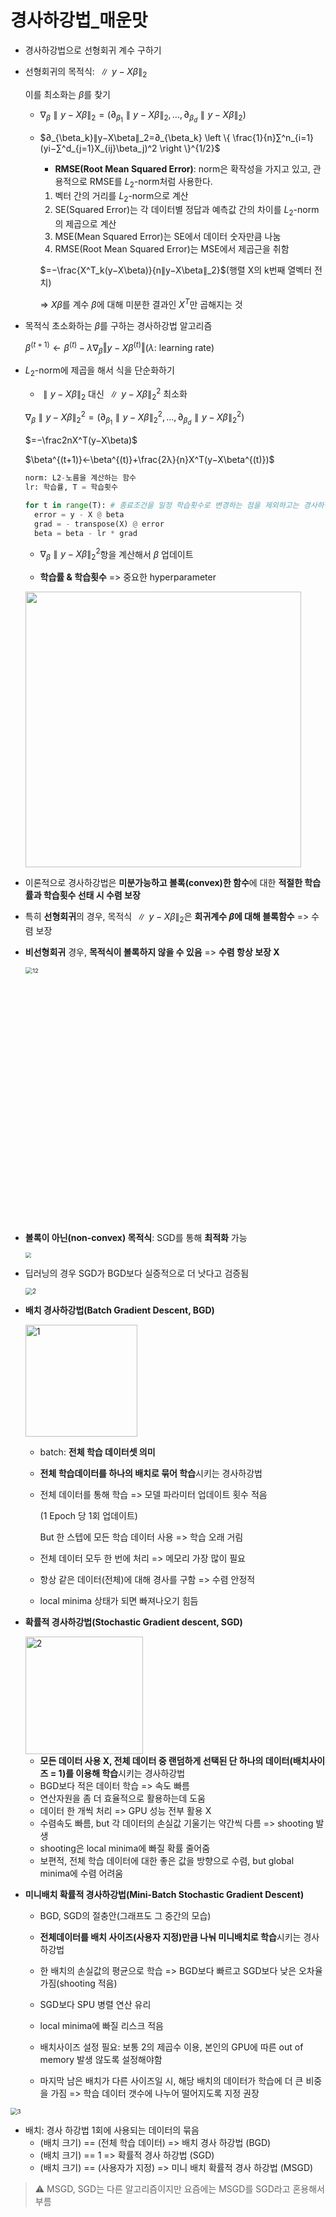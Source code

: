 # 경사하강법_매운맛

- 경사하강법으로 선형회귀 계수 구하기

- 선형회귀의 목적식: $∥y-Xβ∥_2$​​

  이를 최소화는 $\beta$를 찾기

  - $∇_β∥y−Xβ∥_2=(∂_{β_1}∥y−Xβ∥_2,…,∂_{β_d}∥y−Xβ∥_2)$​​​

  - $∂_{\beta_k}∥y−X\beta∥_2=∂_{\beta_k} \left \{ \frac{1}{n}∑^n_{i=1}(yi−∑^d_{j=1}X_{ij}\beta_j)^2 \right \}^{1/2}$​​

    - **RMSE(Root Mean Squared Error)**: norm은 확작성을 가지고 있고, 관용적으로 RMSE를 $L_2$​-norm처럼 사용한다.

    1. 벡터 간의 거리를 $L_2$-norm으로 계산
    2. SE(Squared Error)는 각 데이터별 정답과 예측값 간의 차이를 $L_2$-norm의 제곱으로 계산
    3. MSE(Mean Squared Error)는 SE에서 데이터 숫자만큼 나눔
    4. RMSE(Root Mean Squared Error)는 MSE에서 제곱근을 취함

    $=−\frac{X^T_k(y−X\beta)}{n∥y−X\beta∥_2}$​ (행렬 X의 k번째 열벡터 전치)

    => $X\beta$를 계수 $\beta$에 대해 미분한 결과인 $X^T$만 곱해지는 것

- 목적식 초소화하는 $\beta$를 구하는 경사하강법 알고리즘

  $β^{(t+1)}←β^{(t)}−λ∇_β‖y−Xβ^{(t)}‖$​​​​​​ ($λ$: learning rate)

- $L_2$-norm에 제곱을 해서 식을 단순화하기

  - $∥y−Xβ∥_2$ 대신 $∥y−Xβ∥^2_2$ 최소화

  $∇_{\beta}∥y−Xβ∥^2_2=(∂_{β_1}∥y−Xβ∥^2_2,…,∂_{β_d}∥y−Xβ∥^2_2)$​

  $=−\frac2nX^T(y−X\beta)$​

  $\beta^{(t+1)}←\beta^{(t)}+\frac{2λ}{n}X^T(y−X\beta^{(t)})$​​​​​

  ```python
  norm: L2-노름을 계산하는 함수
  lr: 학습률, T = 학습횟수
  
  for t in range(T): # 종료조건을 일정 학습횟수로 변경하는 점을 제외하고는 경사하강법 알고리즘과 같다
    error = y - X @ beta
    grad = - transpose(X) @ error
    beta = beta - lr * grad
  ```

  - $∇_{\beta}∥y−Xβ∥^2_2$항을 계산해서 $\beta$ 업데이트

  - **학습률 & 학습횟수** => 중요한 hyperparameter

  <img width="441" src="https://user-images.githubusercontent.com/60209937/128120493-d45a64a8-9c97-4c63-9a54-fdac2ac40b04.png" style="zoom:100%;" >

- 이론적으로 경사하강법은 **미분가능하고 볼록(convex)한 함수**에 대한 **적절한 학습률과 학습횟수 선태 시 수렴 보장**

- 특히 **선형회귀**의 경우, 목적식 $∥y−Xβ∥_2$​​은 **회귀계수 $\beta$​에 대해 블록함수** => 수렴 보장

- **비선형회귀** 경우, **목적식이 볼록하지 않을 수 있음** => **수렴 항상 보장 X**

  <img width="610" alt="12" src="https://user-images.githubusercontent.com/60209937/128120761-31872048-fb50-4790-84f1-b13d84e34457.png" style="zoom: 67%;" >

- **볼록이 아닌(non-convex) 목적식**: SGD를 통해 **최적화** 가능

  <img src="https://user-images.githubusercontent.com/60209937/128122699-37ee9b0b-a21a-479b-87b0-66c4f75bea49.png" style="zoom: 60%;" />

- 딥러닝의 경우 SGD가 BGD보다 실증적으로 더 낫다고 검증됨

  <img src="https://user-images.githubusercontent.com/60209937/128122871-59b864c6-0bb8-42ef-bad4-a425150eceba.png" alt="2" style="zoom: 70%;" />

- **배치 경사하강법(Batch Gradient Descent, BGD)**

  <img width="179" alt="1" src="https://user-images.githubusercontent.com/60209937/128124569-64c896cd-3c6b-473b-92d0-ffe78725465c.png" style="zoom:100%;" >

  - batch: **전체 학습 데이터셋 의미**

  - **전체 학습데이터를 하나의 배치로 묶어 학습**시키는 경사하강법

  - 전체 데이터를 통해 학습 => 모델 파라미터 업데이트 횟수 적음

    (1 Epoch 당 1회 업데이트)

    But 한 스텝에 모든 학습 데이터 사용 => 학습 오래 거림

  - 전체 데이터 모두 한 번에 처리 => 메모리 가장 많이 필요

  - 항상 같은 데이터(전체)에 대해 경사를 구함 => 수렴 안정적

  - local minima 상태가 되면 빠져나오기 힘듬

- **확률적 경사하강법(Stochastic Gradient descent, SGD)**

  <img width="188" alt="2" src="https://user-images.githubusercontent.com/60209937/128124575-3a210bb9-bf4b-41c8-8782-953e6f17c48b.png"  >

  - **모든 데이터 사용 X, 전체 데이터 중 랜덤하게 선택된 단 하나의 데이터(배치사이즈 = 1)를 이용해 학습**시키는 경사하강법
  - BGD보다 적은 데이터 학습 => 속도 빠름
  - 연산자원을 좀 더 효율적으로 활용하는데 도움
  - 데이터 한 개씩 처리 => GPU 성능 전부 활용 X
  - 수렴속도 빠름, but 각 데이터의 손실값 기울기는 약간씩 다름 => shooting 발생
  - shooting은 local minima에 빠질 확률 줄어줌
  - 보편적, 전체 학습 데이터에 대한 좋은 값을 방향으로 수렴, but global minima에 수렴 어려움

- **미니배치 확률적 경사하강법(Mini-Batch Stochastic Gradient Descent)**

  - BGD, SGD의 절충안(그래프도 그 중간의 모습)
  - **전체데이터를 배치 사이즈(사용자 지정)만큼 나눠 미니배치로 학습**시키는 경사하강법

  - 한 배치의 손실값의 평균으로 학습 => BGD보다 빠르고 SGD보다 낮은 오차율 가짐(shooting 적음)
  - SGD보다 SPU 병렬 연산 유리
  - local minima에 빠질 리스크 적음
  - 배치사이즈 설정 필요: 보통 2의 제곱수 이용, 본인의 GPU에 따른 out of memory 발생 않도록 설정해야함
  - 마지막 남은 배치가 다른 사이즈일 시, 해당 배치의 데이터가 학습에 더 큰 비중을 가짐 => 학습 데이터 갯수에 나누어 떨어지도록 지정 권장

<img src="https://user-images.githubusercontent.com/60209937/128125205-18e8df65-90ea-4e77-92c0-0f4425e263bc.png" alt="3" style="zoom: 67%;" />

- 배치: 경사 하강법 1회에 사용되는 데이터의 묶음
  - (배치 크기) == (전체 학습 데이터) => 배치 경사 하강법 (BGD)
  - (배치 크기) == 1 => 확률적 경사 하강법 (SGD)
  - (배치 크기) == (사용자가 지정) => 미니 배치 확률적 경사 하강법 (MSGD)

> :warning: MSGD, SGD는 다른 알고리즘이지만 요즘에는 MSGD를 SGD라고 혼용해서 부름


